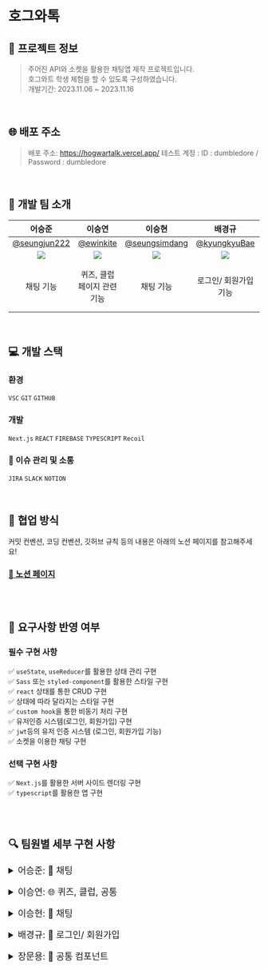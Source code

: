 # 호그와톡

## 💁 프로젝트 정보

> 주어진 API와 소켓을 활용한 채팅앱 제작 프로젝트입니다. <br>
> 호그와트 학생 체험을 할 수 있도록 구성하였습니다. <br>
> 개발기간: 2023.11.06 ~ 2023.11.16
> <br>

<br>

## 🌐 배포 주소

> 배포 주소: https://hogwartalk.vercel.app/
> 테스트 계정 : ID : dumbledore / Password : dumbledore
> <br>

<br>

## 🚖 개발 팀 소개

|                          어승준                           |                           이승연                           |                          이승현                           |                           배경규                           |                          장문용                           |
| :-------------------------------------------------------: | :--------------------------------------------------------: | :-------------------------------------------------------: | :--------------------------------------------------------: | :-------------------------------------------------------: |
|      [@seungjun222](https://github.com/seungjun222)       |          [@ewinkite](https://github.com/ewinkite)          |     [@seungsimdang](https://github.com/seungsimdang)      |       [@kyungkyuBae](https://github.com/kyungkyuBae)       |          [@moonyah](https://github.com/moonyah)           |
| ![](https://avatars.githubusercontent.com/u/39702832?v=4) | ![](https://avatars.githubusercontent.com/u/139189610?v=4) | ![](https://avatars.githubusercontent.com/u/93538221?v=4) | ![](https://avatars.githubusercontent.com/u/131759810?v=4) | ![](https://avatars.githubusercontent.com/u/51106050?v=4) |
|                         채팅 기능                         |                퀴즈, 클럽 페이지 관련 기능                 |                         채팅 기능                         |                   로그인/ 회원가입 기능                    |        공통 컴포넌트(헤더 - 마이페이지, 친구 목록)        |

<br>

## 💻 개발 스택

### 환경

`VSC` `GIT` `GITHUB`

### 개발

`Next.js` `REACT` `FIREBASE` `TYPESCRIPT` `Recoil`

### 🌙 이슈 관리 및 소통

`JIRA` `SLACK` `NOTION`

<br/>

## 🤝 협업 방식

커밋 컨벤션, 코딩 컨벤션, 깃허브 규칙 등의 내용은 아래의 노션 페이지를 참고해주세요! </br>

### [🔗 노션 페이지](https://www.notion.so/I-am-2-bb6a5448abf64a9bb941c8e98bef31f2?pvs=4) </br>

<br/>
<br/>

## 🤝 요구사항 반영 여부

### 필수 구현 사항

✅ `useState`, `useReducer`를 활용한 상태 관리 구현 <br/>
✅ `Sass` 또는 `styled-component`를 활용한 스타일 구현 <br/>
✅ `react` 상태를 통한 CRUD 구현 <br/>
✅ 상태에 따라 달라지는 스타일 구현 <br/>
✅ `custom hook`을 통한 비동기 처리 구현 <br/>
✅ 유저인증 시스템(로그인, 회원가입) 구현 <br/>
✅ `jwt`등의 유저 인증 시스템 (로그인, 회원가입 기능) <br/>
✅ 소켓을 이용한 채팅 구현 <br/>

### 선택 구현 사항

✅ `Next.js`를 활용한 서버 사이드 렌더링 구현 <br/>
✅ `typescript`를 활용한 앱 구현

<br/>
<br/>

## 🔍 팀원별 세부 구현 사항

<details>
<summary style="font-size: 18px">어승준: 💬 채팅</summary>
<div markdown="1">

![image](https://github.com/KDT1-FE/Y_FE_Toy2/assets/39702832/13264393-9f03-4f52-b7ec-a4a65d8f1817)

### 1. 소켓 연결

### 2. 실시간 채팅

### 3. 클럽 채팅방 생성 동적라우팅

### 4. 내가 참여중인 대화방

</div>
</details>

<br>

<details>
<summary style="font-size: 18px"> 이승연: 🌐 퀴즈, 클럽, 공통</summary>
<div markdown="1">

### 1. 기숙사 배정 퀴즈 페이지 (회원가입)

#### 시나리오에 따른 기숙사 배정 로직 구현

![1퀴즈](https://github.com/Iam2Jo/Hogwartalk/assets/139189610/700a2eda-905e-4e08-9921-4085c59fcc94)

```
💡 시나리오에 따라 답변을 클릭하면 점수가 누적되며, 이에 따른 기숙사 배정이 이루어집니다.
문항별 선택한 답변 정보를 저장하여 이전/다음 이동시에도 답변이 유지됩니다.
```

### 2. 클럽 페이지

#### 채팅방 목록 조회

![3채팅방목록조회](https://github.com/Iam2Jo/Hogwartalk/assets/139189610/e5757be6-5b08-4240-95ac-4ae671b0a504)

```
💡 네 개의 기숙사 채팅방을 제외한 모든 채팅방을 불러옵니다.
이때 update 일시를 기준, 최신순으로 정렬되어 노출됩니다.
로그인한 사용자가 참여중인 채팅방의 경우 개별적으로 표기합니다.
```

#### 채팅방 생성

![4채팅방생성](https://github.com/Iam2Jo/Hogwartalk/assets/139189610/39f42276-9339-496e-88a1-794f95097996)

```
💡 새로운 채팅방을 생성하며, 생성이 완료되면 해당되는 채팅방으로 이동합니다.
제목은 필수값이며 채팅방 공개 여부 설정에 따라 목록 조회가 업데이트 됩니다.
```

#### 채팅방 참여

![5채팅방참여](https://github.com/Iam2Jo/Hogwartalk/assets/139189610/dee4cf96-696c-438d-9ca6-378a68096c93)

```
💡 현재 참여중인 채팅방의 경우 바로 해당되는 채팅방으로 이동하며,
참여중이지 않은 채팅방의 경우 참여 여부를 묻는 다이얼로그가 노출됩니다.
```

### 3. 공통

#### 로딩 페이지

![2클럽로딩](https://github.com/Iam2Jo/Hogwartalk/assets/139189610/d592854e-93a4-4f67-908d-e11e740f0bc3)

```
💡 API 호출 중 로딩 페이지가 노출됩니다.
```

#### BGM(헤더)

![6BGM](https://github.com/Iam2Jo/Hogwartalk/assets/139189610/9ad95e5a-1ee6-4a75-b7a0-640e478cb3cb)

```
💡 홈페이지 최초 진입 후 특정 영역을 클릭시 BGM이 재생됩니다.
헤더에서 아이콘을 통해 제어가 가능하며, 경로 이동되어도 재생 상태가 유지됩니다.
```

</div>
</details>

<br>

<details>
<summary style="font-size: 18px">이승현: 💬 채팅</summary>
<div markdown="1">

### 1. 기숙사 선택 페이지

![image](https://github.com/Iam2Jo/Hogwartalk/assets/93538221/793c46ea-0812-427b-87fb-049892a3e15a)

```
💡 로그인 후에 처음으로 표시되는 페이지입니다.
사용자가 배정받은 기숙사 채팅방만 입장할 수 있으며, 가운데의 클럽 로고를 누르면 클럽 페이지로 이동합니다.
```

### 2. 채팅방

#### 채팅방 헤더

![image](https://github.com/Iam2Jo/Hogwartalk/assets/93538221/655c3117-7a5d-4ade-8119-7d71b21ad953)

```
💡 채팅방에 참여, 초대를 받아 현재 채팅방의 제목과 인원수가 표시됩니다.
노란 뱃지를 눌러 사용자를 초대할 수 있으며 더보기 버튼을 눌러 채팅방 정보를 보거나 채팅방에서 나갈 수 있습니다.
```

### 채팅방 초대 모달

![image](https://github.com/Iam2Jo/Hogwartalk/assets/93538221/7537f8f5-7b24-4890-8a85-325839aa3869)

```
💡 기숙사 채팅방을 제외한 모든 클럽 채팅방에서 사용자를 초대할 수 있습니다.
현재 채팅방에 참여하고있는 사람을 제외한 모든 사용자가 보여지며, 사용자의 프로필 사진, 닉네임, 기숙사 정보가 표시됩니다.
```

### 채팅방 정보 모달

![image](https://github.com/Iam2Jo/Hogwartalk/assets/93538221/24e8b607-a11c-477b-82da-8f0d1c0b6322)

```
💡 현재 채팅방의 정보를 보여줍니다.
채팅방 제목, 인원수, 호스트 이름, 채팅방 개설일, 참여자 목록을 확인할 수 있습니다.
```

</div>
</details>

<br>

<details>
<summary style="font-size: 18px">배경규: 🔑 로그인/ 회원가입</summary>
<div markdown="1">

로그인시 Jwt토큰 발급하여 쿠키에 저장
![login__token](https://github.com/Iam2Jo/Hogwartalk/assets/131759810/1189bbec-8ef0-4503-80df-065f3bcebb4f)
```
토큰은 액세스 토큰,리프레시 토큰
```
회원가입
![signup](https://github.com/Iam2Jo/Hogwartalk/assets/131759810/1636bc0c-e2f4-4fc8-9569-410d1a858f15)
```
회원가입시 유효성 검사
```

</div>
</details>

<br>

<details>
<summary style="font-size: 18px">장문용: 📑 공통 컴포넌트</summary>
<div markdown="1">

### 1. 헤더 제작

![header](https://github.com/Iam2Jo/Hogwartalk/assets/51106050/f4dd96b1-1981-4f11-bd17-e5cf37d43263)

```
💡각 아이콘은 클릭 및 토글 상태에 따라 스타일이 변합니다.
```

### 2. 마이페이지 토글

> `MyPageToggle` 컴포넌트는 사용자의 프로필 정보를 표시하고 편집하는 기능을 제공하는 사이드바입니다.

#### 로그인된 사용자 정보 표시

![mypage_1](https://github.com/Iam2Jo/Hogwartalk/assets/51106050/41119e59-e530-48f9-9682-391e1f02f35b)

```
💡쿠키에 저장된 accessToken을 사용해 이름을 가져오고 Firebase Storage에서 프로필 이미지, Firebase Database에서 기숙사 정보를 가져옵니다.
```

#### 로그인된 사용자 정보 편집하기

![mypage_2](https://github.com/Iam2Jo/Hogwartalk/assets/51106050/96977b8c-3e4a-4c19-9431-04d58921d70d)

```
💡사용자가 편집 모드로 전환하면 이름, 기숙사, 프로필 이미지를 변경할 수 있습니다. 각 변경 사항은 제공된 서버와 Firebase에 업데이트됩니다.
```

### 3. 친구목록 토글

> `FriendSearchToggle` 컴포넌트는 친구를 검색하고 확인하는 역할을 하는 사이드바입니다.

#### 사용자 목록 출력 (이름, 기숙사 정보, 접속 유무 표시)

![userlist](https://github.com/Iam2Jo/Hogwartalk/assets/51106050/d17fc752-577b-4aa6-b4d5-c85530dd742b)

```
💡 서버와 소켓 통신을 통해 전체 유저와 접속 중인 유저 정보를 가져와, 각 사용자의 접속 상태를 실시간으로 표시합니다. Firebase 데이터베이스에서는 사용자의 기숙사 정보를 가져옵니다.

화면에는 각 사용자의 프로필 이미지, 이름, 학급, 그리고 실시간으로 변하는 접속 상태가 표시됩니다. 사용자의 기숙사 정보도 표시되며, 데이터는 계속해서 업데이트되어 화면에 실시간으로 반영됩니다.
```

### 4. 로그아웃

#### 페이지 이동 & 쿠키 삭제

![logout](https://github.com/Iam2Jo/Hogwartalk/assets/51106050/096e3ecc-ff3c-44c8-ab73-a65667a4bd48)

```
💡로그아웃 버튼을 누르면 로그인 페이지로 이동하고 js-cookie 라이브러리를 사용하여 'accessToken'과 'refreshToken' 쿠키를 삭제하여 로그아웃을 수행합니다.
```

</div>
</details>

<br>
